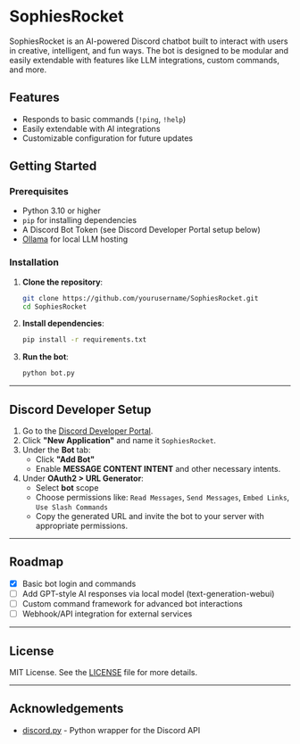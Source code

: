 # SophiesRocket

SophiesRocket is an AI-powered Discord chatbot built to interact with users in creative, intelligent, and fun ways. The bot is designed to be modular and easily extendable with features like LLM integrations, custom commands, and more.

## Features
- Responds to basic commands (`!ping`, `!help`)
- Easily extendable with AI integrations
- Customizable configuration for future updates

## Getting Started

### Prerequisites
- Python 3.10 or higher
- `pip` for installing dependencies
- A Discord Bot Token (see Discord Developer Portal setup below)
- [Ollama](https://ollama.com) for local LLM hosting

### Installation

1. **Clone the repository**:
   ```bash
   git clone https://github.com/yourusername/SophiesRocket.git
   cd SophiesRocket
   ```

2. **Install dependencies**:
   ```bash
   pip install -r requirements.txt
   ```

5. **Run the bot**:
   ```bash
   python bot.py
   ```

---

## Discord Developer Setup

1. Go to the [Discord Developer Portal](https://discord.com/developers/applications).
2. Click **"New Application"** and name it `SophiesRocket`.
3. Under the **Bot** tab:
   - Click **"Add Bot"**
   - Enable **MESSAGE CONTENT INTENT** and other necessary intents.
4. Under **OAuth2 > URL Generator**:
   - Select **bot** scope
   - Choose permissions like: `Read Messages`, `Send Messages`, `Embed Links`, `Use Slash Commands`
   - Copy the generated URL and invite the bot to your server with appropriate permissions.

---

## Roadmap

- [x] Basic bot login and commands
- [ ] Add GPT-style AI responses via local model (text-generation-webui)
- [ ] Custom command framework for advanced bot interactions
- [ ] Webhook/API integration for external services

---

## License

MIT License. See the [LICENSE](LICENSE) file for more details.

---

## Acknowledgements

- [discord.py](https://github.com/Rapptz/discord.py) - Python wrapper for the Discord API
